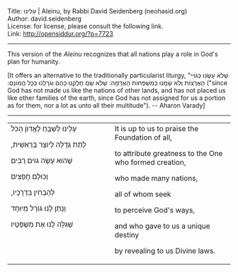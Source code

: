 <html>
<head></head>
<body>
Title: עלינו | Aleinu, by Rabbi David Seidenberg (neohasid.org)<br />
Author: david.seidenberg<br />
License: for license, please consult the following link.<br />
Link: <a href="http://opensiddur.org/?p=7723">http://opensiddur.org/?p=7723</a>
<p />
<hr />

This version of the <em>Aleinu</em> recognizes that all nations play a role in God's plan for humanity. 

[It offers an alternative to the traditionally particularist liturgy, "<span class="hebrew">שֶׁלֹּא עָשָֽׂנוּ כְּגוֹיֵי הָאֲרָצוֹת וְלֹא שָׂמָֽנוּ כְּמִשְׁפְּחוֹת הָאֲדָמָה: שֶׁלֹּא שָׂם חֶלְקֵֽנוּ כָּהֶם וְגֹרָלֵֽנוּ כְּכָל הֲמוֹנָם:‏</span> ("since God has not made us like the nations of other lands, and has not placed us like other families of the earth, since God has not assigned for us a portion as for them, nor a lot as unto all their multitude"). -- Aharon Varady]
<hr />
<table style="margin-left: auto;margin-right: auto;">
<tbody>
<tr>
<td style="vertical-align:top;" width="46%">
<div class="liturgy"><span lang="he">
עָלֵינוּ לְשַׁבֵּֽחַ  לַאֲדוֺן הַכֹּל

לָתֵת גְּדֻלָּה לְיוֺצֵר בְּרֵאשִׁית,‏

שֶׁהוּא עָשָׂה גוֺיִם רַבִּים

וְכוּלָם חֲפֵצִים

לְהַבְחִין בִּדְרָכָיו,‏

וְנָתַן לָנוּ גּוֺרָל מְיוּחָד

שֶׁגִלָּה לָנוּ אֶת מִשְׁפָּטָיו׃
</span></div></td>
 
<td style="vertical-align:top;" width="53%"><div class="english">
It is up to us to praise the Foundation of all,

to attribute greatness to the One who formed creation,

who made many nations, 

all of whom seek

to perceive God's ways,

and who gave to us a unique destiny

by revealing to us Divine laws.
</td></tr>
</tbody></table>
</body>
</html>